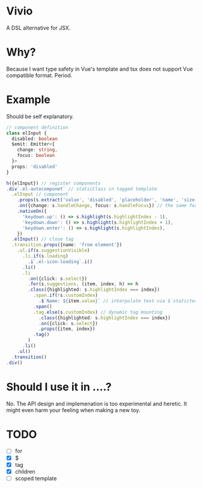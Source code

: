 Vivio
=========

A DSL alternative for JSX.

Why?
=====

Because I want type safety in Vue's template and tsx does not support Vue compatible format. Period.

Example
====

Should be self explanatory.


```ts
// component definition
class elInput {
  disabled: boolean
  $emit: Emitter<{
    change: string,
    focus: boolean
  }>
  props: 'disabled'
}

h({elInput}) // register components
.div`.el-autocomponet` // staticClass in tagged template
  .elInput // component
    .props(s.extract('value', 'disabled', 'placeholder', 'name', 'size')) // pass props by special method
    .on({change: s.handleChange, focus: s.handleFocus}) // the same for event
    .nativeOn({
      'keydown.up': () => s.highlight(s.highlightIndex - 1),
      'keydown.down': () => s.highlight(s.highlightIndex + 1),
      'keydown.enter': () => s.highlight(s.highlightIndex),
    })
  .elInput() // close tag
  .transition.props({name: 'from element'})
    .ul.if(s.suggestionVisible)
      .li.if(s.loading)
        .i`.el-icon-loading`.i()
      .li()
      .li
        .on({click: s.select})
        .for(s.suggestions, (item, index, h) => h
        .class({highlighted: s.highlightIndex === index})
          .span.if(!s.customIndex)
            .$`Name: ${item.value}` // interpolate text via $`statictext`
          .span()
          .tag.else(s.customIndex) // dynamic tag mounting
            .class({highlighted: s.highlightIndex === index})
            .on({click: s.select})
            .props({item, index})
          .tag()
        )
      .li()
    .ul()
  .transition()
.div()
```

Should I use it in ....?
=====

No. The API design and implemenation is too experimental and heretic.
It might even harm your feeling when making a new toy.

TODO
====

- [ ] for
- [x] $
- [x] tag
- [x] children
- [ ] scoped template
